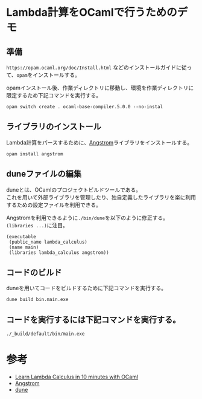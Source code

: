 # Lambda計算をOCamlで行うためのデモ

## 準備

`https://opam.ocaml.org/doc/Install.html` などのインストールガイドに従って、`opam`をインストールする。

opamインストール後、作業ディレクトリに移動し、環境を作業ディレクトリに限定するため下記コマンドを実行する。

```
opam switch create . ocaml-base-compiler.5.0.0 --no-instal
```

## ライブラリのインストール

Lambda計算をパースするために、[Angstrom](https://github.com/inhabitedtype/angstrom)ライブラリをインストールする。

```
opam install angstrom
```

## duneファイルの編集

duneとは、OCamlのプロジェクトビルドツールである。  
これを用いて外部ライブラリを管理したり、独自定義したライブラリを楽に利用するための設定ファイルを利用できる。

Angstromを利用できるように`./bin/dune`を以下のように修正する。  
`(libraries ...)`に注目。

```
(executable
 (public_name lambda_calculus)
 (name main)
 (libraries lambda_calculus angstrom))
```

## コードのビルド

duneを用いてコードをビルドするために下記コマンドを実行する。

```
dune build bin.main.exe
```

## コードを実行するには下記コマンドを実行する。

```
./_build/default/bin/main.exe
```

# 参考

* [Learn Lambda Calculus in 10 minutes with OCaml](https://dev.to/chshersh/learn-lambda-calculus-in-10-minutes-with-ocaml-56ba)
* [Angstrom](https://github.com/inhabitedtype/angstrom)
* [dune](https://github.com/ocaml/dune)
